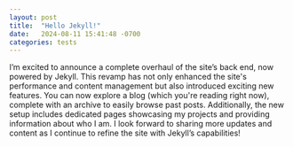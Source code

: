 ```yaml
---
layout: post
title:  "Hello Jekyll!"
date:   2024-08-11 15:41:48 -0700
categories: tests
---
```

I’m excited to announce a complete overhaul of the site’s back end, now powered by Jekyll.
This revamp has not only enhanced the site's performance and content management but also introduced exciting new features. 
You can now explore a blog (which you're reading right now), complete with an archive to easily browse past posts.
Additionally, the new setup includes dedicated pages showcasing my projects and providing information about who I am. I look forward to sharing more updates and content as I continue to refine the site with Jekyll’s capabilities!